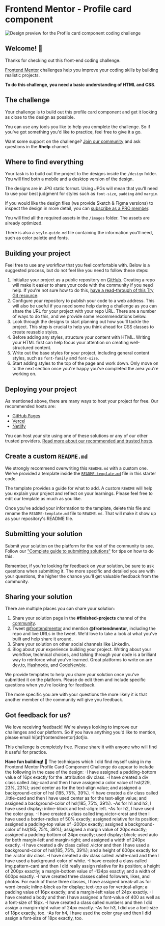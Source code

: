 # Frontend Mentor - Profile card component

![Design preview for the Profile card component coding challenge](./design/desktop-preview.jpg)

## Welcome! 👋

Thanks for checking out this front-end coding challenge.

[Frontend Mentor](https://www.frontendmentor.io) challenges help you improve your coding skills by building realistic projects.

**To do this challenge, you need a basic understanding of HTML and CSS.**

## The challenge

Your challenge is to build out this profile card component and get it looking as close to the design as possible.

You can use any tools you like to help you complete the challenge. So if you've got something you'd like to practice, feel free to give it a go.

Want some support on the challenge? [Join our community](https://www.frontendmentor.io/community) and ask questions in the **#help** channel.

## Where to find everything

Your task is to build out the project to the designs inside the `/design` folder. You will find both a mobile and a desktop version of the design. 

The designs are in JPG static format. Using JPGs will mean that you'll need to use your best judgment for styles such as `font-size`, `padding` and `margin`. 

If you would like the design files (we provide Sketch & Figma versions) to inspect the design in more detail, you can [subscribe as a PRO member](https://www.frontendmentor.io/pro).

You will find all the required assets in the `/images` folder. The assets are already optimized.

There is also a `style-guide.md` file containing the information you'll need, such as color palette and fonts.

## Building your project

Feel free to use any workflow that you feel comfortable with. Below is a suggested process, but do not feel like you need to follow these steps:

1. Initialize your project as a public repository on [GitHub](https://github.com/). Creating a repo will make it easier to share your code with the community if you need help. If you're not sure how to do this, [have a read-through of this Try Git resource](https://try.github.io/).
2. Configure your repository to publish your code to a web address. This will also be useful if you need some help during a challenge as you can share the URL for your project with your repo URL. There are a number of ways to do this, and we provide some recommendations below.
3. Look through the designs to start planning out how you'll tackle the project. This step is crucial to help you think ahead for CSS classes to create reusable styles.
4. Before adding any styles, structure your content with HTML. Writing your HTML first can help focus your attention on creating well-structured content.
5. Write out the base styles for your project, including general content styles, such as `font-family` and `font-size`.
6. Start adding styles to the top of the page and work down. Only move on to the next section once you're happy you've completed the area you're working on.

## Deploying your project

As mentioned above, there are many ways to host your project for free. Our recommended hosts are:

- [GitHub Pages](https://pages.github.com/)
- [Vercel](https://vercel.com/)
- [Netlify](https://www.netlify.com/)

You can host your site using one of these solutions or any of our other trusted providers. [Read more about our recommended and trusted hosts](https://medium.com/frontend-mentor/frontend-mentor-trusted-hosting-providers-bf000dfebe).

## Create a custom `README.md`

We strongly recommend overwriting this `README.md` with a custom one. We've provided a template inside the [`README-template.md`](./README-template.md) file in this starter code.

The template provides a guide for what to add. A custom `README` will help you explain your project and reflect on your learnings. Please feel free to edit our template as much as you like.

Once you've added your information to the template, delete this file and rename the `README-template.md` file to `README.md`. That will make it show up as your repository's README file.

## Submitting your solution

Submit your solution on the platform for the rest of the community to see. Follow our ["Complete guide to submitting solutions"](https://medium.com/frontend-mentor/a-complete-guide-to-submitting-solutions-on-frontend-mentor-ac6384162248) for tips on how to do this.

Remember, if you're looking for feedback on your solution, be sure to ask questions when submitting it. The more specific and detailed you are with your questions, the higher the chance you'll get valuable feedback from the community.

## Sharing your solution

There are multiple places you can share your solution:

1. Share your solution page in the **#finished-projects** channel of the [community](https://www.frontendmentor.io/community). 
2. Tweet [@frontendmentor](https://twitter.com/frontendmentor) and mention **@frontendmentor**, including the repo and live URLs in the tweet. We'd love to take a look at what you've built and help share it around.
3. Share your solution on other social channels like LinkedIn.
4. Blog about your experience building your project. Writing about your workflow, technical choices, and talking through your code is a brilliant way to reinforce what you've learned. Great platforms to write on are [dev.to](https://dev.to/), [Hashnode](https://hashnode.com/), and [CodeNewbie](https://community.codenewbie.org/).

We provide templates to help you share your solution once you've submitted it on the platform. Please do edit them and include specific questions when you're looking for feedback. 

The more specific you are with your questions the more likely it is that another member of the community will give you feedback.

## Got feedback for us?

We love receiving feedback! We're always looking to improve our challenges and our platform. So if you have anything you'd like to mention, please email hi[at]frontendmentor[dot]io.

This challenge is completely free. Please share it with anyone who will find it useful for practice.

**Have fun building!** 🚀
The techniques which I did find myself using in my Frontend Mentor Profile Card Component Challenge do appear to include the following in the case of the design: 
-I have assigned a padding-bottom value of 16px exactly for the .attribution div class. 
-I have created a div class called .big-card and then I have assigned a color value of hsl(229, 23%, 23%); used center as for the text-align value; and assigned a background-color of hsl (185, 75%, 39%).
-I have created a div class called .little-card and then I have used center as for the text-align value; and assigned a background-color of hsl(185, 75%, 39%). 
-As for h1 and h2, I have used display: inline-block and text-align: left. 
-As for h2, I have used the color gray. 
-I have created a class called img.victor-crest and then I have used a border-radius of 50% exactly; assigned relative for its position; assigned a padding-top value of -200px exactly; assigned a background-color of hsl(185, 75%, 39%); assigned a margin value of 20px exactly; assigned a padding-bottom of 24px exactly; used display: block; used auto for both margin-left and margin-right; and assigned a width of 240px exactly. 
-I have created a div class called .victor and then I have used a background-color of hsl(185, 75%, 39%); and a height of 600px exactly for the .victor div class. 
-I have created a div class called .white-card and then I have used a background-color of white. 
-I have created a class called img.pattern-card and then I did really assign relative for its position; a height of 200px exactly; a margin-bottom value of -134px exactly; and a width of 600px exactly. 
-I have created three classes called followers, likes, and photos. For each of those three classes, I have assigned break-all as for word-break; inline-block as for display; text-top as for vertical-align; a padding value of 16px exactly; and a margin-left value of 24px exactly. 
-I have created a body and then I have assigned a font-value of 400 as well as a font-size of 18px. 
-I have created a class called numbers and then I did assign a margin-right value of 24px exactly. 
-As for h3, I did use a font-size of 18px exactly, too.
-As for h4, I have used the color gray and then I did assign a font-size of 18px exactly, too. 